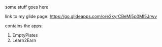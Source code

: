 some stuff goes here

link to my glide page: https://go.glideapps.com/o/e2kyrCBeMj5p0Ml5Jrwv 

contains the apps:

1. EmptyPlates
2. Learn2Earn
